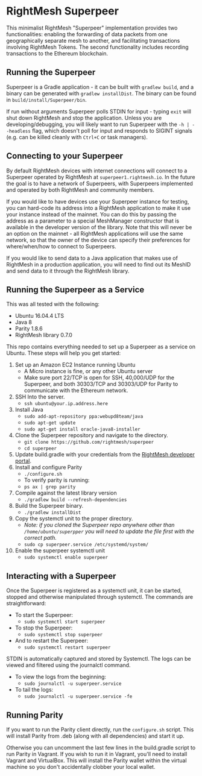 # RightMesh Superpeer

This minimalist RightMesh "Superpeer" implementation provides two functionalities: enabling the forwarding of data packets from one geographically separate mesh to another, and facilitating transactions involving RightMesh Tokens. The second functionality includes recording transactions to the Ethereum blockchain.

## Running the Superpeer

Superpeer is a Gradle application - it can be built with `gradlew build`, and a binary can be generated with `gradlew installDist`. The binary can be found in `build/install/Superpeer/bin`.

If run without arguments Superpeer polls STDIN for input - typing `exit` will shut down RightMesh and stop the application. Unless you are developing/debugging, you will likely want to run Superpeer with the `-h | --headless` flag, which doesn't poll for input and responds to SIGINT signals (e.g. can be killed cleanly with `Ctrl+C` or task managers).

## Connecting to your Superpeer

By default RightMesh devices with internet connections will connect to a Superpeer operated by RightMesh at `superpeer1.rightmesh.io`. In the future the goal is to have a network of Superpeers, with Superpeers implemented and operated by both RightMesh and community members.

If you would like to have devices use your Superpeer instance for testing, you can hard-code its address into a RightMesh application to make it use your instance instead of the mainnet. You can do this by passing the address as a parameter to a special MeshManager constructor that is available in the developer version of the library. Note that this will never be an option on the mainnet - all RightMesh applications will use the same network, so that the owner of the device can specify their preferences for where/when/how to connect to Superpeers.

If you would like to send data to a Java application that makes use of RightMesh in a production application, you will need to find out its MeshID and send data to it through the RightMesh library.

## Running the Superpeer as a Service

This was all tested with the following:
* Ubuntu 16.04.4 LTS
* Java 8
* Parity 1.8.6
* RightMesh library 0.7.0

This repo contains everything needed to set up a Superpeer as a service on Ubuntu. These steps will help you get started:

1. Set up an Amazon EC2 Instance running Ubuntu
    - A Micro instance is fine, or any other Ubuntu server
    - Make sure port 22/TCP is open for SSH, 40,000/UDP for the Superpeer, and both 30303/TCP and 30303/UDP for Parity to communicate with the Ethereum network.
2. SSH Into the server.
    - `ssh ubuntu@your.ip.address.here`
3. Install Java
    - `sudo add-apt-repository ppa:webupd8team/java`
    - `sudo apt-get update`
    - `sudo apt-get install oracle-java8-installer`
4. Clone the Superpeer repository and navigate to the directory.
    - `git clone https://github.com/rightmesh/superpeer`
    - `cd superpeer`
5. Update build.gradle with your credentials from the [RightMesh developer portal](https://developer.rightmesh.io/keys/).
6. Install and configure Parity
    - `./configure.sh`
    - To verify parity is running:
    - `ps ax | grep parity`
7. Compile against the latest library version
    - `./gradlew build --refresh-dependencies`
8. Build the Superpeer binary.
    - `./gradlew installDist`
9. Copy the systemctl unit to the proper directory.
    - _Note: if you cloned the Superpeer repo anywhere other than `/home/ubuntu/superpper` you will need to update the file first with the correct path._
    - `sudo cp superpeer.service /etc/systemd/system/`
10. Enable the superpeer systemctl unit
    - `sudo systemctl enable superpeer`

## Interacting with a Superpeer

Once the Superpeer is registered as a systemctl unit, it can be started, stopped and otherwise manipulated through systemctl. The commands are straightforward:

- To start the Superpeer:
    - `sudo systemctl start superpeer`
- To stop the Superpeer:
    - `sudo systemctl stop superpeer`
- And to restart the Superpeer:
    - `sudo systemctl restart superpeer`

STDIN is automatically captured and stored by Systemctl. The logs can be viewed and filtered using the journalctl command.

- To view the logs from the beginning:
    - `sudo journalctl -u superpeer.service`
- To tail the logs:
    - `sudo journalctl -u superpeer.service -fe`


## Running Parity

If you want to run the Parity client directly, run the `configure.sh`
script. This will install Parity from .deb (along with all dependencies)
and start it up.

Otherwise you can uncomment the last few lines in the 
build.gradle script to run Parity in Vagrant. If you wish to run it
in Vagrant, you'll need to install Vagrant and VirtualBox. This will
install the Parity wallet within the virtual machine so you don't accidentally
clobber your local wallet.
